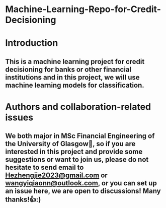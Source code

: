 # Machine-Learning-Repo-for-Credit-Decisioning

# Introduction
## This is a machine learning project for credit decisioning for banks or other financial institutions and in this project, we will use machine learning models for classification. 

# Authors and collaboration-related issues
## We both major in MSc Financial Engineering of the University of Glasgow🥇, so if you are interested in this project and provide some suggestions or want to join us, please do not hesitate to send email to Hezhengjie2023@gmail.com or wangyiqiaonn@outlook.com, or you can set up an issue here, we are open to discussions! Many thanks!👍:)
